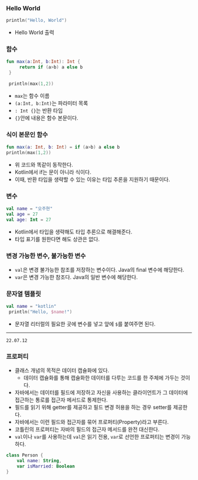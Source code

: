 ### Hello World
```kotlin
println("Hello, World")
```
- Hello World 출력

### 함수
```kotlin
fun max(a:Int, b:Int): Int {
     return if (a>b) a else b
 }
 
 println(max(1,2))
```
- `max`는 함수 이름
- `(a:Int, b:Int)`는 파라미터 목록
- `: Int {}`는 반환 타입
- `{}`안에 내용은 함수 본문이다.

### 식이 본문인 함수
```kotlin
fun max(a: Int, b: Int) = if (a>b) a else b
println(max(1,2))
```
- 위 코드와 똑같이 동작한다.
- Kotlin에서 if는 문이 아니라 식이다.
- 이때, 반환 타입을 생략할 수 있는 이유는 타입 추론을 지원하기 때문이다.

### 변수
```kotlin
val name = "오주현"
val age = 27
val age: Int = 27
```
- Kotlin에서 타입을 생략해도 타입 추론으로 해결해준다.
- 타입 표기를 원한다면 해도 상관은 없다.

### 변경 가능한 변수, 불가능한 변수
- `val`은 변경 불가능한 참조를 저장하는 변수이다. Java의 final 변수에 해당한다.
- `var`은 변경 가능한 참조다. Java의 일반 변수에 해당한다.

### 문자열 템플릿
```kotlin
val name = "kotlin"
 println("Hello, $name!")
```
- 문자열 리터럴의 필요한 곳에 변수를 넣고 앞에 `$`를 붙여주면 된다.

---

`22.07.12`

### 프로퍼티
- 클래스 개념의 목적은 데이터 캡슐화에 있다.
  - 데이터 캡슐화를 통해 캡슐화한 데이터를 다루는 코드를 한 주체에 가두는 것이다.
- 자바에서는 데이터를 필드에 저장하고 자신을 사용하는 클라이언트가 그 데이터에 접근하는 통로를 접근자 메서드로 통제한다.
- 필드를 읽기 위해 getter를 제공하고 필드 변경 허용을 하는 경우 setter를 제공한다.
- 자바에서는 이런 필드와 접근자를 묶어 프로퍼티(Property)라고 부른다.
- 코틀린의 프로퍼티는 자바의 필드의 접근자 메서드를 완전 대신한다.
- `val`이나 `var`를 사용하는데 `val`은 읽기 전용, `var`로 선언한 프로퍼티는 변경이 가능하다.

```kotlin
class Person {
    val name: String,
    var isMarried: Boolean
}
```


